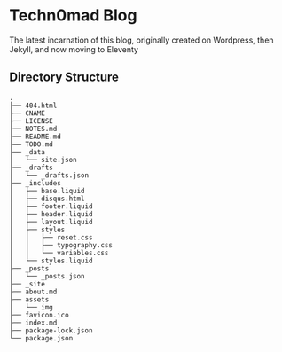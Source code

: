 # Techn0mad Blog

The latest incarnation of this blog, originally created on Wordpress, then
Jekyll, and now moving to Eleventy

## Directory Structure

```
.
├── 404.html
├── CNAME
├── LICENSE
├── NOTES.md
├── README.md
├── TODO.md
├── _data
│   └── site.json
├── _drafts
│   └── _drafts.json
├── _includes
│   ├── base.liquid
│   ├── disqus.html
│   ├── footer.liquid
│   ├── header.liquid
│   ├── layout.liquid
│   ├── styles
│   │   ├── reset.css
│   │   ├── typography.css
│   │   └── variables.css
│   └── styles.liquid
├── _posts
│   └── _posts.json
├── _site
├── about.md
├── assets
│   └── img
├── favicon.ico
├── index.md
├── package-lock.json
└── package.json
```